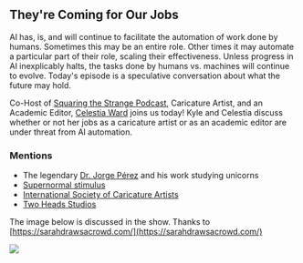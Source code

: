 ## They're Coming for Our Jobs

AI has, is, and will continue to facilitate the automation of work done by humans.  Sometimes this may be an entire role.  Other times it may automate a particular part of their role, scaling their effectiveness.  Unless progress in AI inexplicably halts, the tasks done by humans vs. machines will continue to evolve.  Today's episode is a speculative conversation about what the future may hold.

Co-Host of [Squaring the Strange Podcast](https://squaringthestrange.wordpress.com/), Caricature Artist, and an Academic Editor, [Celestia Ward](https://twitter.com/celestiaward) joins us today! Kyle and Celestia discuss whether or not her jobs as a caricature artist or as an academic editor are under threat from AI automation.

### Mentions

* The legendary [Dr. Jorge Pérez](https://openai.com/blog/better-language-models/) and his work studying unicorns
* [Supernormal stimulus](https://en.wikipedia.org/wiki/Supernormal_stimulus)
* [International Society of Caricature Artists](http://www.caricature.org/)
* [Two Heads Studios](https://www.2headsstudios.com/)

The image below is discussed in the show.  Thanks to [https://sarahdrawsacrowd.com/](https://sarahdrawsacrowd.com/)

<img src="https://s3.amazonaws.com/dataskeptic.com/blog/episodes/2021/theyre-coming-for-our-jobs/auto-charicature.png">


